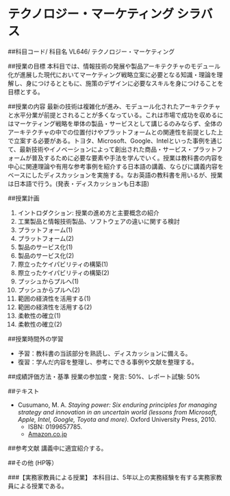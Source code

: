 # テクノロジー・マーケティング シラバス

##科目コード/ 科目名
VL646/ テクノロジー・マーケティング

##授業の目標
本科目では、情報技術の発展や製品アーキテクチャのモデュール化が進展した現代においてマーケティング戦略立案に必要となる知識・理論を理解し、身につけるとともに、施策のデザインに必要なスキルを身につけることを目標とする。

##授業の内容
最新の技術は複雑化が進み、モデュール化されたアーキテクチャと水平分業が前提とされることが多くなっている。これは市場で成功を収めるにはマーケティング戦略を単体の製品・サービスとして講じるのみならず、全体のアーキテクチャの中での位置付けやプラットフォームとの関連性を前提とした上で立案する必要がある。トヨタ、Microsoft、Google、Intelといった事例を通じて、最新技術やイノベーションによって創出された商品・サービス・プラットフォームが普及するために必要な要素や手法を学んでいく。授業は教科書の内容を中心に関連理論や有用な参考事例を紹介する日本語の講義、ならびに講義内容をベースにしたディスカッションを実施する。なお英語の教科書を用いるが、授業は日本語で行う。(発表・ディスカッションも日本語)

##授業計画
1. イントロダクション: 授業の進め方と主要概念の紹介
2.	工業製品と情報技術製品、ソフトウェアの違いに関する検討
3.	プラットフォーム(1)
4.	プラットフォーム(2)
5.	製品のサービス化(1)
6.	製品のサービス化(2)
7.	際立ったケイパビリティの構築(1)
8.	際立ったケイパビリティの構築(2)
9.	プッシュからプルへ(1)
10.	プッシュからプルへ(2)
11.	範囲の経済性を活用する(1)
12.	範囲の経済性を活用する(2)
13.	柔軟性の確立(1)
14.	柔軟性の確立(2)

##授業時間外の学習
- 予習：教科書の当該部分を熟読し、ディスカッションに備える。
- 復習：学んだ内容を整理し、参考にできる事例や文献を整理する。

##成績評価方法・基準
授業の参加度・発言: 50%、レポート試験: 50%

##テキスト
- Cusumano, M. A. _Staying power: Six enduring principles for managing strategy and innovation in an uncertain world (lessons from Microsoft, Apple, Intel, Google, Toyota and more)_. Oxford University Press, 2010.
  - ISBN: 0199657785.
  - [Amazon.co.jp](http://www.amazon.co.jp/dp/019921896X/)

##参考文献
講義中に適宜紹介する。

##その他 (HP等）

###【実務家教員による授業】
本科目は、5年以上の実務経験を有する実務家教員による授業である。
